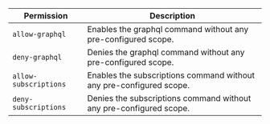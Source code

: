 | Permission | Description |
|------|-----|
|`allow-graphql`|Enables the graphql command without any pre-configured scope.|
|`deny-graphql`|Denies the graphql command without any pre-configured scope.|
|`allow-subscriptions`|Enables the subscriptions command without any pre-configured scope.|
|`deny-subscriptions`|Denies the subscriptions command without any pre-configured scope.|
